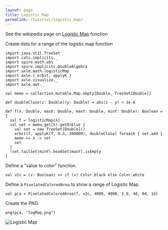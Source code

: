 ```yaml
---
layout: page
title: Logistic Map
permalink: /tutorial/logistic_map/
---
```


See the wikipedia page on [Logistic Map](https://en.wikipedia.org/wiki/Logistic_map) function

Create data for a range of the logistic map function

```tut:silent
import java.util.TreeSet
import cats.implicits._
import spire.math.abs
import spire.implicits.DoubleAlgebra
import axle.math.logisticMap
import axle.{ orbit, applyK }
import axle.visualize._
import axle.awt._
```

```tut:book
val memo = collection.mutable.Map.empty[Double, TreeSet[Double]]

def doubleClose(z: Double)(y: Double) = abs(z - y) < 1e-6

def f(λ: Double, maxX: Double, maxY: Double, minY: Double): Boolean = {
  val f = logisticMap(λ)
  val set = memo.get(λ).getOrElse {
    val set = new TreeSet[Double]()
    orbit(f, applyK(f, 0.3, 100000), doubleClose) foreach { set.add }
    memo += λ -> set
    set
  }
  !set.tailSet(minY).headSet(maxY).isEmpty
}
```

Define a "value to color" function.

```tut:book
val v2c = (v: Boolean) => if (v) Color.black else Color.white
```

Define a `PixelatedColoredArea` to show a range of Logistic Map.

```tut:book
val pca = PixelatedColoredArea(f, v2c, 4000, 4000, 2.9, 4d, 0d, 1d)
```

Create the PNG

```tut:book
png(pca, "logMap.png")
```

![Logistic Map](/tutorial/images/logMap.png)
